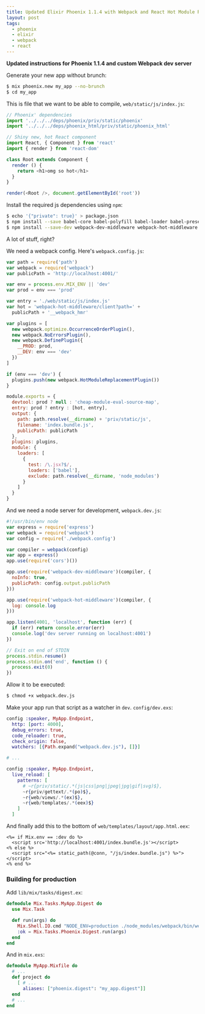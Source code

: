 ```yaml
---
title: Updated Elixir Phoenix 1.1.4 with Webpack and React Hot Module Reload
layout: post
tags:
  - phoenix
  - elixir
  - webpack
  - react
---
```

**Updated instructions for Phoenix 1.1.4 and custom Webpack dev server**

Generate your new app without brunch:

```sh
$ mix phoenix.new my_app --no-brunch
$ cd my_app
```

This is file that we want to be able to compile, `web/static/js/index.js`:

```js
// Phoenix' dependencies
import '../../../deps/phoenix/priv/static/phoenix'
import '../../../deps/phoenix_html/priv/static/phoenix_html'

// Shiny new, hot React component
import React, { Component } from 'react'
import { render } from 'react-dom'

class Root extends Component {
  render () {
    return <h1>omg so hot</h1>
  }
}

render(<Root />, document.getElementById('root'))
```

Install the required js dependencies using `npm`:

```sh
$ echo '{"private": true}' > package.json
$ npm install --save babel-core babel-polyfill babel-loader babel-preset-es2015 babel-preset-react react react-dom webpack
$ npm install --save-dev webpack-dev-middleware webpack-hot-middleware express cors babel-preset-react-hmre babel-preset-stage-0 babel-preset-es2015
```

A lot of stuff, right?

We need a webpack config. Here's `webpack.config.js`:

```javascript
var path = require('path')
var webpack = require('webpack')
var publicPath = 'http://localhost:4001/'

var env = process.env.MIX_ENV || 'dev'
var prod = env === 'prod'

var entry = './web/static/js/index.js'
var hot = 'webpack-hot-middleware/client?path=' +
  publicPath + '__webpack_hmr'

var plugins = [
  new webpack.optimize.OccurrenceOrderPlugin(),
  new webpack.NoErrorsPlugin(),
  new webpack.DefinePlugin({
    __PROD: prod,
    __DEV: env === 'dev'
  })
]

if (env === 'dev') {
  plugins.push(new webpack.HotModuleReplacementPlugin())
}

module.exports = {
  devtool: prod ? null : 'cheap-module-eval-source-map',
  entry: prod ? entry : [hot, entry],
  output: {
    path: path.resolve(__dirname) + 'priv/static/js',
    filename: 'index.bundle.js',
    publicPath: publicPath
  },
  plugins: plugins,
  module: {
    loaders: [
      {
        test: /\.jsx?$/,
        loaders: ['babel'],
        exclude: path.resolve(__dirname, 'node_modules')
      }
    ]
  }
}
```

And we need a node server for development, `webpack.dev.js`:

```javascript
#!/usr/bin/env node
var express = require('express')
var webpack = require('webpack')
var config = require('./webpack.config')

var compiler = webpack(config)
var app = express()
app.use(require('cors')())

app.use(require('webpack-dev-middleware')(compiler, {
  noInfo: true,
  publicPath: config.output.publicPath
}))

app.use(require('webpack-hot-middleware')(compiler, {
  log: console.log
}))

app.listen(4001, 'localhost', function (err) {
  if (err) return console.error(err)
  console.log('dev server running on localhost:4001')
})

// Exit on end of STDIN
process.stdin.resume()
process.stdin.on('end', function () {
  process.exit(0)
})
```

Allow it to be executed:

```sh
$ chmod +x webpack.dev.js
```

Make your app run that script as a watcher in `dev`. `config/dev.exs`:

```elixir
config :speaker, MyApp.Endpoint,
  http: [port: 4000],
  debug_errors: true,
  code_reloader: true,
  check_origin: false,
  watchers: [{Path.expand("webpack.dev.js"), []}]

# ...

config :speaker, MyApp.Endpoint,
  live_reload: [
    patterns: [
      # ~r{priv/static/.*(js|css|png|jpeg|jpg|gif|svg)$},
      ~r{priv/gettext/.*(po)$},
      ~r{web/views/.*(ex)$},
      ~r{web/templates/.*(eex)$}
    ]
  ]
```

And finally add this to the bottom of `web/templates/layout/app.html.eex`:

```erb
<%= if Mix.env == :dev do %>
  <script src='http://localhost:4001/index.bundle.js'></script>
<% else %>
  <script src="<%= static_path(@conn, "/js/index.bundle.js") %>"></script>
<% end %>
```

### Building for production

Add `lib/mix/tasks/digest.ex`:

```elixir
defmodule Mix.Tasks.MyApp.Digest do
  use Mix.Task

  def run(args) do
    Mix.Shell.IO.cmd "NODE_ENV=production ./node_modules/webpack/bin/webpack.js -p"
    :ok = Mix.Tasks.Phoenix.Digest.run(args)
  end
end
```

And in `mix.exs`:

```elixir
defmodule MyApp.Mixfile do
  # ...
  def project do
    [ # ...
      aliases: ["phoenix.digest": "my_app.digest"]]
  end
  # ...
end
```


